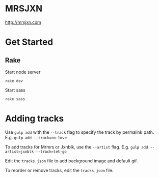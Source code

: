# MRSJXN

http://mrsjxn.com

# Get Started

## Rake

Start node server
```
rake dev
```

Start sass
```
rake sass
```

# Adding tracks

Use `gulp add` with the `--track` flag to specify the track by permalink path.
E.g. `gulp add --track=no-love`

To add tracks for Mrmrs or Jxnblk, use the `--artist` flag.
E.g. `gulp add --artist=jxnblk --track=let-go`

Edit the `tracks.json` file to add background image and default gif.

To reorder or remove tracks, edit the `tracks.json` file.

